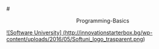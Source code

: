 #<p align="center"> Programming-Basics <p>

<a href="https://softuni.bg/trainings/1439/programming-basics-august-2016" rel="Programming-Basics">![Software University]
(http://innovationstarterbox.bg/wp-content/uploads/2016/05/Softuni_logo_trasparent.png)</a>

